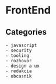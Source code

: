 # FrontEnd

## Categories

    - javascript
    - security
    - tooling
    - rozhovor
    - design a ux
    - redakcia
    - obcasnik